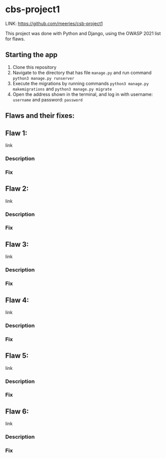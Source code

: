 # cbs-project1
LINK: https://github.com/meeries/csb-project1

This project was done with Python and Django, using the OWASP 2021 list for flaws.

## Starting the app

1. Clone this repository
2. Navigate to the directory that has file ```manage.py``` and run command ```python3 manage.py runserver```
3. Execute the migrations by running commands ```python3 manage.py makemigrations```
   and ```python3 manage.py migrate```
4. Open the address shown in the terminal, and log in with username: ```username``` and password: ```password```

## Flaws and their fixes:

## Flaw 1: 
link
### Description
### Fix

## Flaw 2:
link
### Description
### Fix

## Flaw 3: 
link
### Description
### Fix

## Flaw 4: 
link
### Description
### Fix

## Flaw 5: 
link
### Description
### Fix

## Flaw 6: 
link
### Description
### Fix
